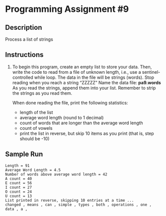 # Programming Assignment #9

## Description
Process a list of strings

## Instructions
1. To begin this program, create an empty list to store your data. Then, write the code to read from a file of unknown length, i.e., use a sentinel-controlled while loop. The data in the file will be strings (words). Stop reading when you reach a string “ZZZZZ”
Name the data file: **pa9.words**
As you read the strings, append them into your list. Remember to strip the strings as you read them.

	When done reading the file, print the following statistics:
	- length of the list
	- average word length (round to 1 decimal)
	- count of words that are longer than the average word length
	- count of vowels
	- print the list in reverse, but skip 10 items as you print (that is, step should be -10)

## Sample Run
	Length = 91
	Average Word Length = 4.5
	Number of words above average word length = 42
	A count = 40
	E count = 56
	I count = 27
	O count = 24
	U count = 13
	List printed in reverse, skipping 10 entries at a time ...
	changed , means , can , simple , types , both , operations , one , data , a ,